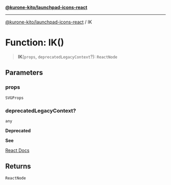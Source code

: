 [**@kurone-kito/launchpad-icons-react**](../README.md)

***

[@kurone-kito/launchpad-icons-react](../globals.md) / IK

# Function: IK()

> **IK**(`props`, `deprecatedLegacyContext`?): `ReactNode`

## Parameters

### props

`SVGProps`

### deprecatedLegacyContext?

`any`

**Deprecated**

**See**

[React Docs](https://legacy.reactjs.org/docs/legacy-context.html#referencing-context-in-lifecycle-methods)

## Returns

`ReactNode`
